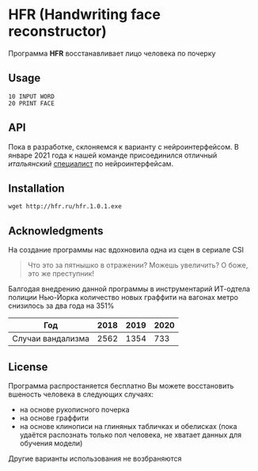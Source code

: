 # HFR (Handwriting face reconstructor)

Программа **HFR** восстанавливает лицо человека по почерку

## Usage

```basic
10 INPUT WORD
20 PRINT FACE
```

## API

Пока в разработке, склоняемся к варианту с нейроинтерфейсом. В январе 2021 года к нашей команде присоединился отличный *итальянский* [специалист](https://ru.wikipedia.org/wiki/%D0%9A%D0%B0%D0%BD%D0%B0%D0%B2%D0%B5%D1%80%D0%BE,_%D0%A1%D0%B5%D1%80%D0%B4%D0%B6%D0%BE) по нейроинтерфейсам.

## Installation

```shell
wget http://hfr.ru/hfr.1.0.1.exe
```

## Acknowledgments

На создание программы нас вдохновила одна из сцен в сериале CSI
> Что это за пятнышко в отражении? Можешь увеличить? О боже, это же преступник!

Балгодая внедрению данной программы в инструментарий ИТ-одтела полиции Нью-Йорка количество новых граффити на вагонах метро снизилось за два года на 351%

Год | 2018 | 2019 | 2020
---|---|---|---
Случаи вандализма | 2562 | 1354 | 733

## License

Программа распростаняется бесплатно
Вы можете восстановить вшеность человека в следующих случаях:
* на основе рукописного почерка
* на основе граффити
* на основе клинописи на глиняных табличках и обелисках (пока удаётся распознать только пол человека, не хватает данных для обучения модели)

Другие варианты использования не возбраняются
